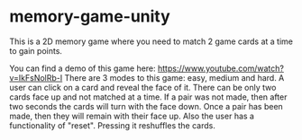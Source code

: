 # memory-game-unity
This is a 2D memory game where you need to match 2 game cards at a time to gain points.

You can find a demo of this game here: https://www.youtube.com/watch?v=IkFsNolRb-I
There are 3 modes to this game: easy, medium and hard.
A user can click on a card and reveal the face of it. There can be only two cards face up and not matched at a time. If a pair was not made, then after two seconds the cards will turn with the face down. 
Once a pair has been made, then they will remain with their face up.
Also the user has a functionality of "reset". Pressing it reshuffles the cards.
